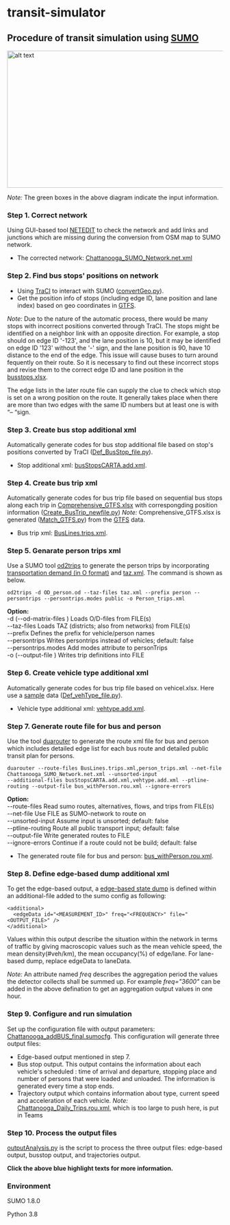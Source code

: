 # transit-simulator

## Procedure of transit simulation using [SUMO](https://sumo.dlr.de/docs/index.html)

<img src="https://github.com/hdemma/transit-simulator/blob/master/images/ChattanoogaSUMO.png" alt="alt text" width="550" height="320">

*Note:* The green boxes in the above diagram indicate the input information.

### Step 1. Correct network
Using GUI-based tool [NETEDIT](https://sumo.dlr.de/docs/netedit.html) to check the network and add links and junctions which are missing during the conversion from OSM map to SUMO network.
* The corrected network: [Chattanooga_SUMO_Network.net.xml](https://github.com/hdemma/transit-simulator/tree/master/SUMO_simulation/Chattanooga_SUMO_Network.net.zip)

### Step 2. Find bus stops' positions on network 
* Using [TraCI](https://sumo.dlr.de/docs/TraCI.html) to interact with SUMO ([convertGeo.py](https://github.com/smarttransit-ai/transit-simulator/blob/master/codes/convertGeo.py)).
* Get the position info of stops (including edge ID, lane position and lane index) based on geo coordinates in [GTFS](https://github.com/smarttransit-ai/transit-energy-dashboard/blob/master/app/data/raw/GTFS/gtfs_may_2020/stops.txt).

*Note:* Due to the nature of the automatic process, there would be many stops with incorrect positions converted through TraCI. The stops might be identified on a neighbor link with an opposite direction. For example, a stop should on edge ID '-123', and the lane position is 10, but it may be identified on edge ID '123' without the '-' sign, and the lane position is 90, have 10 distance to the end of the edge. This issue will cause buses to turn around fequently on their route. So it is necessary to find out these incorrect stops and revise them to the correct edge ID and lane position in the [busstops.xlsx](https://github.com/hdemma/transit-simulator/blob/master/data/busstops.xlsx). 

The edge lists in the later route file can supply the clue to check which stop is set on a wrong position on the route. It generally takes place when there are more than two edges with the same ID numbers but at least one is with “– “sign. 

### Step 3. Create bus stop additional xml
Automatically generate codes for bus stop additional file based on stop's positions converted by TraCI ([Def_BusStop_file.py](https://github.com/smarttransit-ai/transit-simulator/blob/master/codes/Def_BusStop_file.py)).
* Stop additional xml: [busStopsCARTA.add.xml](https://github.com/hdemma/transit-simulator/blob/master/SUMO_simulation/busStopsCARTA.add.xml).
### Step 4. Create bus trip xml
Automatically generate codes for bus trip file based on sequential bus stops along each trip in [Comprehensive_GTFS.xlsx](https://github.com/smarttransit-ai/transit-simulator/blob/master/data/Comprehensive_GTFS.xlsx) with correspongding position information ([Create_BusTrip_newfile.py](https://github.com/smarttransit-ai/transit-simulator/blob/master/codes/Create_BusTrip_newfile.py))
*Note:* Comprehensive_GTFS.xlsx is generated ([Match_GTFS.py](https://github.com/smarttransit-ai/transit-simulator/blob/master/codes/Match_GTFS.py)) from the [GTFS](https://github.com/smarttransit-ai/transit-energy-dashboard/tree/master/app/data/raw/GTFS/gtfs_may_2020) data.
* Bus trip xml: [BusLines.trips.xml](https://github.com/hdemma/transit-simulator/blob/master/SUMO_simulation/BusLines.trips.xml).

### Step 5. Genarate person trips xml
Use a SUMO tool [od2trips](https://sumo.dlr.de/docs/Demand/Importing_O/D_Matrices.html) to generate the person trips by incorporating [transportation demand (in O format)](https://github.com/smarttransit-ai/transit-simulator/blob/master/SUMO_simulation/OD_person.od) and [taz.xml](https://github.com/smarttransit-ai/transit-simulator/blob/master/SUMO_simulation/taz.xml). The command is shown as below.
```
od2trips -d OD_person.od --taz-files taz.xml --prefix person --persontrips --persontrips.modes public -o Person_trips.xml
```
**Option:**\
-d <FILE> (--od-matrix-files <FILE>)	Loads O/D-files from FILE(s)\
--taz-files <FILE>	Loads TAZ (districts; also from networks) from FILE(s)\
--prefix <STRING>	Defines the prefix for vehicle/person names\
--persontrips <BOOL>	Writes persontrips instead of vehicles; default: false\
--persontrips.modes	Add modes attribute to personTrips\
-o <FILE> (--output-file <FILE>)	Writes trip definitions into FILE

### Step 6. Create vehicle type additional xml
Automatically generate codes for bus trip file based on vehicel.xlsx. Here use a [sample](https://github.com/smarttransit-ai/transit-simulator/blob/master/data/BUS_type.xlsx) data ([Def_vehType_file.py](https://github.com/smarttransit-ai/transit-simulator/blob/master/codes/Def_vehType_file.py)).
* Vehicle type additional xml: [vehtype.add.xml](https://github.com/smarttransit-ai/transit-simulator/blob/master/SUMO_simulation/vehtype.add.xml).

### Step 7. Generate route file for bus and person
Use the tool [duarouter](https://sumo.dlr.de/docs/duarouter.html) to generate the route xml file for bus and person which includes detailed edge list for each bus route and detailed public transit plan for persons.
```
duarouter --route-files BusLines.trips.xml,person_trips.xml --net-file Chattanooga_SUMO_Network.net.xml --unsorted-input 
--additional-files busStopsCARTA.add.xml,vehtype.add.xml --ptline-routing --output-file bus_withPerson.rou.xml --ignore-errors
```
**Option:**\
--route-files <FILE>	Read sumo routes, alternatives, flows, and trips from FILE(s)\
--net-file <FILE>	Use FILE as SUMO-network to route on\
--unsorted-input <BOOL>	Assume input is unsorted; default: false\
--ptline-routing <BOOL>	Route all public transport input; default: false\
--output-file <FILE>	Write generated routes to FILE\
--ignore-errors <BOOL>	Continue if a route could not be build; default: false
  
* The generated route file for bus and person: [bus_withPerson.rou.xml](https://github.com/smarttransit-ai/transit-simulator/blob/master/SUMO_simulation/bus_withPerson.rou.rar).

### Step 8. Define edge-based dump additional xml
To get the edge-based output, a [edge-based state dump](https://sumo.dlr.de/docs/Simulation/Output/Lane-_or_Edge-based_Traffic_Measures.html) is defined within an additional-file added to the sumo config as following:
```
<additional>
  <edgeData id="<MEASUREMENT_ID>" freq="<FREQUENCY>" file="<OUTPUT_FILE>" />
</additional>
```
Values within this output describe the situation within the network in terms of traffic by giving macroscopic values such as the mean vehicle speed, the mean density(#veh/km), the mean occupancy(%) of edge/lane. For lane-based dump, replace edgeData to laneData.

*Note:* An attribute named *freq* describes the aggregation period the values the detector collects shall be summed up. For example *freq="3600"* can be added in the above defination to get an aggregation output values in one hour.

### Step 9. Configure and run simulation
Set up the configuration file with output parameters: [Chattanooga_addBUS_final.sumocfg](https://github.com/smarttransit-ai/transit-simulator/blob/master/SUMO_simulation/Chattanooga_addBUS_final.sumocfg).
This configuration will generate three output files:
* Edge-based output mentioned in step 7.
* Bus stop output. This output contains the information about each vehicle's scheduled <stop>: time of arrival and departure, stopping place and number of persons that were loaded and unloaded. The information is generated every time a stop ends.
* Trajectory output which contains information about type, current speed and acceleration of each vehicle.
*Note:* [Chattanooga_Daily_Trips.rou.xml](https://vanderbilt365.sharepoint.com/sites/TransitHub/Shared%20Documents/simulation/SUMO_simulation), which is too large to push here, is put in Teams
  
### Step 10. Process the output files
[outputAnalysis.py](https://github.com/smarttransit-ai/transit-simulator/blob/master/codes/outputAnalysis.py) is the script to process the three output files: edge-based output, busstop output, and trajectories output. 

**Click the above blue highlight texts for more information.**

### Environment
SUMO 1.8.0

Python 3.8

